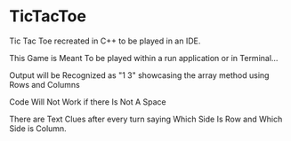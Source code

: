 # TicTacToe
Tic Tac Toe recreated in C++ to be played in an IDE.


This Game is Meant To be played within a run application or in Terminal...

Output will be Recognized as "1 3" showcasing the array method using Rows and Columns

Code Will Not Work if there Is Not A Space

There are Text Clues after every turn saying Which Side Is Row and Which Side is Column.
